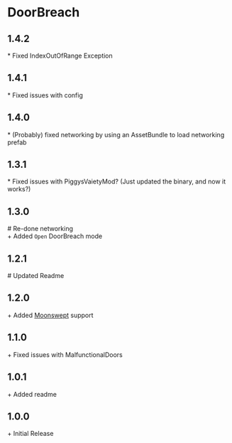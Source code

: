 # DoorBreach

## 1.4.2

\* Fixed IndexOutOfRange Exception<br>

## 1.4.1

\* Fixed issues with config<br>

## 1.4.0

\* (Probably) fixed networking by using an AssetBundle to load networking prefab

## 1.3.1

\* Fixed issues with PiggysVaietyMod? (Just updated the binary, and now it works?)

## 1.3.0

\# Re-done networking<br>
\+ Added `Open` DoorBreach mode<br>

## 1.2.1

\# Updated Readme<br>

## 1.2.0

\+ Added [Moonswept](https://thunderstore.io/c/lethal-company/p/MoonsweptTeam/Moonswept/) support<br>

## 1.1.0

\+ Fixed issues with MalfunctionalDoors<br>

## 1.0.1

\+ Added readme<br>

## 1.0.0

\+ Initial Release<br>
